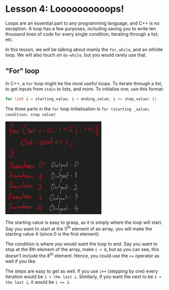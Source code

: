 # Lesson 4: Loooooooooops!
Loops are an essential part to any programming language, and C++ is no exception. A loop has a few purposes, including saving you to write ten thousand lines of code for every single condition; iterating through a list; etc.

In this lesson, we will be talking about mainly the `for`, `while`, and an infinite loop. We will also touch on `do-while`, but you would rarely use that.

## "For" loop
In C++, a `for` loop might be the most useful loops. To iterate through a list, to get inputs from `stdin` to lists, and more. To initialise one, use this format:
```cpp
for (int i = starting_value; i < ending_value; i += step_value) {}
```

The three parts in the `for` loop initialisation is `for (starting _value; condition; step value)`

<img src="for_loop_demo.jpeg" width=300>

The starting value is easy to grasp, as it is simply where the loop will start. Say you want to start at the 5<sup>th</sup> element of an array, you will make the starting value 4 (since 0 is the first element).

The condition is where you would want the loop to end. Say you want to stop at the 8th element of the array, make `i < 8`, but as you can see, this doesn't include the 8<sup>th</sup> element. Hence, you could use the `<=` operator as well if you like.

The steps are easy to get as well. If you use `i++` (stepping by one) every iteration would be `1 + the last i`. Similarly, if you want the next to be `2 + the last i`, it would be `i += 2`.

